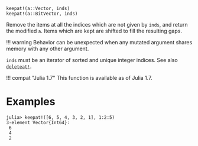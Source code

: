 ```
keepat!(a::Vector, inds)
keepat!(a::BitVector, inds)
```

Remove the items at all the indices which are not given by `inds`, and return the modified `a`. Items which are kept are shifted to fill the resulting gaps.

!!! warning
    Behavior can be unexpected when any mutated argument shares memory with any other argument.


`inds` must be an iterator of sorted and unique integer indices. See also [`deleteat!`](@ref).

!!! compat "Julia 1.7"
    This function is available as of Julia 1.7.


# Examples

```jldoctest
julia> keepat!([6, 5, 4, 3, 2, 1], 1:2:5)
3-element Vector{Int64}:
 6
 4
 2
```
